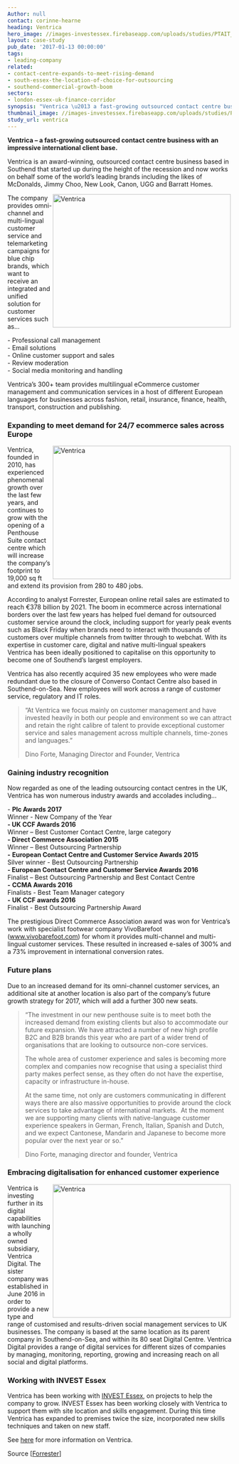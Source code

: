 ```yaml
---
Author: null
contact: corinne-hearne
heading: Ventrica
hero_image: //images-investessex.firebaseapp.com/uploads/studies/PTAIT_20150112_0579_1980.jpg
layout: case-study
pub_date: '2017-01-13 00:00:00'
tags:
- leading-company
related:
- contact-centre-expands-to-meet-rising-demand
- south-essex-the-location-of-choice-for-outsourcing
- southend-commercial-growth-boom
sectors:
- london-essex-uk-finance-corridor
synopsis: "Ventrica \u2013 a fast-growing outsourced contact centre business"
thumbnail_image: //images-investessex.firebaseapp.com/uploads/studies/PTAIT_20150112_0596_553.jpg
study_url: ventrica
---
```


<div><p><strong>Ventrica – a fast-growing outsourced contact centre business with an impressive international client base.</strong></p><p>Ventrica is an award-winning, outsourced contact centre business based in Southend that started up during the height of the recession and now works on behalf some of the world’s leading brands including the likes of McDonalds, Jimmy Choo, New Look, Canon, UGG and Barratt Homes.</p><p><img alt='Ventrica' src='//images-investessex.firebaseapp.com/uploads/about/PTAIT_20150112_0588_400.jpg' style='width: 400px; height: 300px; margin-left: 2px; margin-right: 2px; float: right;'/>The company provides omni-channel and multi-lingual customer service and telemarketing campaigns for blue chip brands, which want to receive an integrated and unified solution for customer services such as…</p><p>- Professional call management<br/>- Email solutions<br/>- Online customer support and sales<br/>- Review moderation<br/>- Social media monitoring and handling</p><p>Ventrica’s 300+ team provides multilingual eCommerce customer management and communication services in a host of different European languages for businesses across fashion, retail, insurance, finance, health, transport, construction and publishing.</p></div><div><h3>Expanding to meet demand for 24/7 ecommerce sales across Europe</h3><p><img alt='Ventrica' src='//images-investessex.firebaseapp.com/uploads/about/PTAIT_20150112_0665_400.jpg' style='width: 400px; height: 300px; margin-left: 2px; margin-right: 2px; float: right;'/>Ventrica, founded in 2010, has experienced phenomenal growth over the last few years, and continues to grow with the opening of a Penthouse Suite contact centre which will increase the company’s footprint to 19,000 sq ft and extend its provision from 280 to 480 jobs. </p><p>According to analyst Forrester, European online retail sales are estimated to reach €378 billion by 2021. The boom in ecommerce across international borders over the last few years has helped fuel demand for outsourced customer service around the clock, including support for yearly peak events such as Black Friday when brands need to interact with thousands of customers over multiple channels from twitter through to webchat. With its expertise in customer care, digital and native multi-lingual speakers Ventrica has been ideally positioned to capitalise on this opportunity to become one of Southend’s largest employers.</p><p>Ventrica has also recently acquired 35 new employees who were made redundant due to the closure of Converso Contact Centre also based in Southend-on-Sea. New employees will work across a range of customer service, regulatory and IT roles.</p><blockquote><p>“At Ventrica we focus mainly on customer management and have invested heavily in both our people and environment so we can attract and retain the right calibre of talent to provide exceptional customer service and sales management across multiple channels, time-zones and languages.”</p><p>Dino Forte, Managing Director and Founder, Ventrica</p></blockquote><h3>Gaining industry recognition</h3><p>Now regarded as one of the leading outsourcing contact centres in the UK, Ventrica has won numerous industry awards and accolades including…</p><p>- <strong>Plc Awards 2017</strong><br/>Winner - New Company of the Year<br/><strong>- UK CCF Awards 2016</strong> <br/>Winner – Best Customer Contact Centre, large category<br/><strong>- Direct Commerce Association 2015 </strong><br/>Winner – Best Outsourcing Partnership<br/><strong>-</strong> <strong>European Contact Centre and Customer Service Awards 2015</strong> <br/>Silver winner - Best Outsourcing Partnership<br/><strong>- European Contact Centre and Customer Service Awards 2016</strong><br/>Finalist – Best Outsourcing Partnership and Best Contact Centre<br/><strong>-</strong> <strong>CCMA Awards 2016</strong> <br/>Finalists - Best Team Manager category<br/><strong>-</strong> <strong>UK CCF awards 2016 </strong><br/>Finalist - Best Outsourcing Partnership Award </p><p>The prestigious Direct Commerce Association award was won for Ventrica’s work with specialist footwear company VivoBarefoot (<a href='http://www.vivobarefoot.com/' target='_blank'>www.vivobarefoot.com</a>) for whom it provides multi-channel and multi-lingual customer services. These resulted in increased e-sales of 300% and a 73% improvement in international conversion rates.</p><h3>Future plans</h3><p>Due to an increased demand for its omni-channel customer services, an additional site at another location is also part of the company’s future growth strategy for 2017, which will add a further 300 new seats.</p><blockquote><p>“The investment in our new penthouse suite is to meet both the increased demand from existing clients but also to accommodate our future expansion. We have attracted a number of new high profile B2C and B2B brands this year who are part of a wider trend of organisations that are looking to outsource non-core services.</p><p>The whole area of customer experience and sales is becoming more complex and companies now recognise that using a specialist third party makes perfect sense, as they often do not have the expertise, capacity or infrastructure in-house.</p><p>At the same time, not only are customers communicating in different ways there are also massive opportunities to provide around the clock services to take advantage of international markets.  At the moment we are supporting many clients with native-language customer experience speakers in German, French, Italian, Spanish and Dutch, and we expect Cantonese, Mandarin and Japanese to become more popular over the next year or so.”</p><p>Dino Forte, managing director and founder, Ventrica</p></blockquote><h3>Embracing digitalisation for enhanced customer experience</h3><p><img alt='Ventrica' src='//images-investessex.firebaseapp.com/uploads/about/PTAIT_20150112_0380_400.jpg' style='width: 400px; height: 300px; margin-left: 2px; margin-right: 2px; float: right;'/>Ventrica is investing further in its digital capabilities with launching a wholly owned subsidiary, Ventrica Digital. The sister company was established in June 2016 in order to provide a new type and range of customised and results-driven social management services to UK businesses. The company is based at the same location as its parent company in Southend-on-Sea, and within its 80 seat Digital Centre. Ventrica Digital provides a range of digital services for different sizes of companies by managing, monitoring, reporting, growing and increasing reach on all social and digital platforms.</p></div><h3>Working with INVEST Essex</h3><p>Ventrica has been working with <a href='http://investessex.co.uk/' target='_blank'>INVEST Essex</a>, on projects to help the company to grow. INVEST Essex has been working closely with Ventrica to support them with site location and skills engagement. During this time Ventrica has expanded to premises twice the size, incorporated new skills techniques and taken on new staff.</p><p>See <a href='http://www.ventrica.co.uk/' target='_blank'>here</a> for more information on Ventrica.</p><p>Source [<a href='https://www.forrester.com/Online+Sales+Will+Make+Up+12+Of+Western+Europes+Retail+Sales+By+2021/-/E-PRE9644' target='_blank'>Forrester</a>]</p>